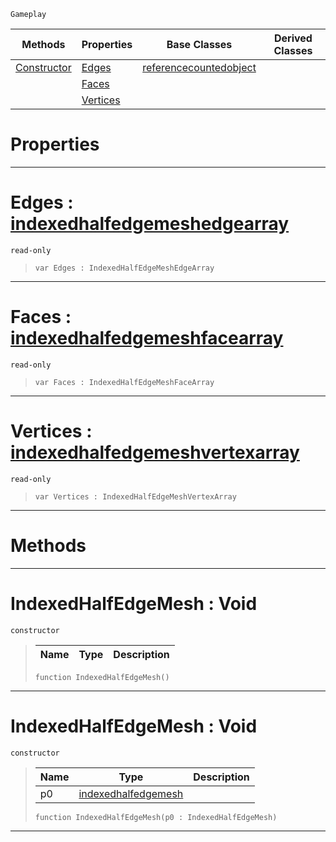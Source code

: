  `Gameplay`

|Methods|Properties|Base Classes|Derived Classes|
|---|---|---|---|
|[ Constructor](indexedhalfedgemesh.md#indexedhalfedgemesh-void)|[ Edges](indexedhalfedgemesh.md#edges-zilch-engine-docume)|[referencecountedobject](referencecountedobject.md)| |
| |[ Faces](indexedhalfedgemesh.md#faces-zilch-engine-docume)| | |
| |[ Vertices](indexedhalfedgemesh.md#vertices-zilch-engine-doc)| | |


 #  Properties


---  
 #  Edges : [indexedhalfedgemeshedgearray](indexedhalfedgemeshedgearray.md)

 `read-only`

> 
> ``` lang=cpp, name=Nada
> var Edges : IndexedHalfEdgeMeshEdgeArray


---  
 #  Faces : [indexedhalfedgemeshfacearray](indexedhalfedgemeshfacearray.md)

 `read-only`

> 
> ``` lang=cpp, name=Nada
> var Faces : IndexedHalfEdgeMeshFaceArray


---  
 #  Vertices : [indexedhalfedgemeshvertexarray](indexedhalfedgemeshvertexarray.md)

 `read-only`

> 
> ``` lang=cpp, name=Nada
> var Vertices : IndexedHalfEdgeMeshVertexArray


---  
 #  Methods


---  
 #  IndexedHalfEdgeMesh : Void

 `constructor`

> 
> |Name|Type|Description|
> |---|---|---|
> ``` lang=cpp, name=Nada
> function IndexedHalfEdgeMesh()
> ``` 


---  
 #  IndexedHalfEdgeMesh : Void

 `constructor`

> 
> |Name|Type|Description|
> |---|---|---|
> |p0|[indexedhalfedgemesh](indexedhalfedgemesh.md)| |
> ``` lang=cpp, name=Nada
> function IndexedHalfEdgeMesh(p0 : IndexedHalfEdgeMesh)
> ``` 


---  
 

 